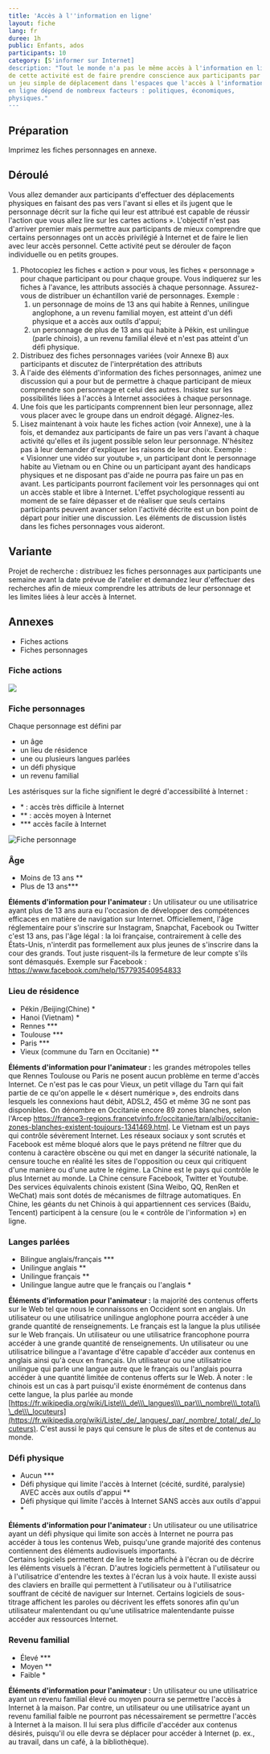 ```yaml
---
title: 'Accès à l''information en ligne'
layout: fiche
lang: fr
duree: 1h
public: Enfants, ados
participants: 10
category: [S'informer sur Internet]
description: "Tout le monde n'a pas le même accès à l'information en ligne. L'objectif
de cette activité est de faire prendre conscience aux participants par
un jeu simple de déplacement dans l'espaces que l'accès à l'information
en ligne dépend de nombreux facteurs : politiques, économiques,
physiques."
---
```


Préparation
-----------

Imprimez les fiches personnages en annexe.

Déroulé
-------

Vous allez demander aux participants d'effectuer des déplacements
physiques en faisant des pas vers l'avant si elles et ils jugent que le
personnage décrit sur la fiche qui leur est attribué est capable de
réussir l'action que vous allez lire sur les cartes actions ».
L'objectif n'est pas d'arriver premier mais permettre aux participants
de mieux comprendre que certains personnages ont un accès privilégié à
Internet et de faire le lien avec leur accès personnel. Cette activité
peut se dérouler de façon individuelle ou en petits groupes.

1.  Photocopiez les fiches « action » pour vous, les fiches
    « personnage » pour chaque participant ou pour chaque groupe. Vous
    indiquerez sur les fiches à l'avance, les attributs associés à
    chaque personnage. Assurez-vous de distribuer un échantillon varié
    de personnages. Exemple :
    1.  un personnage de moins de 13 ans qui habite à Rennes, unilingue
        anglophone, a un revenu familial moyen, est atteint d'un défi
        physique et a accès aux outils d'appui;
    2.  un personnage de plus de 13 ans qui habite à Pékin, est
        unilingue (parle chinois), a un revenu familial élevé et n'est
        pas atteint d'un défi physique.
2.  Distribuez des fiches personnages variées (voir Annexe B) aux
    participants et discutez de l'interprétation des attributs
3.  À l'aide des éléments d'information des fiches personnages, animez
    une discussion qui a pour but de permettre à chaque participant de
    mieux comprendre son personnage et celui des autres. Insistez sur
    les possibilités liées à l'accès à Internet associées à chaque
    personnage.
4.  Une fois que les participants comprennent bien leur personnage,
    allez vous placer avec le groupe dans un endroit dégagé.
    Alignez-les.
5.  Lisez maintenant à voix haute les fiches action (voir Annexe), une à
    la fois, et demandez aux participants de faire un pas vers l'avant à
    chaque activité qu'elles et ils jugent possible selon leur
    personnage. N'hésitez pas à leur demander d'expliquer les raisons de
    leur choix. Exemple : « Visionner une vidéo sur youtube », un
    participant dont le personnage habite au Vietnam ou en Chine ou un
    participant ayant des handicaps physiques et ne disposant pas d'aide
    ne pourra pas faire un pas en avant. Les participants pourront
    facilement voir les personnages qui ont un accès stable et libre à
    Internet. L'effet psychologique ressenti au moment de se faire
    dépasser et de réaliser que seuls certains participants peuvent
    avancer selon l'activité décrite est un bon point de départ pour
    initier une discussion. Les éléments de discussion listés dans les
    fiches personnages vous aideront.

Variante
--------

Projet de recherche : distribuez les fiches personnages aux participants
une semaine avant la date prévue de l'atelier et demandez leur
d'effectuer des recherches afin de mieux comprendre les attributs de
leur personnage et les limites liées à leur accès à Internet.

Annexes
-------

-   Fiches actions
-   Fiches personnages

### Fiche actions

[![](https://nothing2hide.org/assets/img/sites/3/2019/02/acces-info-actions.png)](https://nothing2hide.org/assets/img/sites/3/2019/02/acces-info-actions.png)

### Fiche personnages

Chaque personnage est défini par

-   un âge
-   un lieu de résidence
-   une ou plusieurs langues parlées
-   un défi physique
-   un revenu familial

Les astérisques sur la fiche signifient le degré d'accessibilité à
Internet :

-   \* : accès très difficile à Internet
-   \*\* : accès moyen à Internet
-   \*\*\* accès facile à Internet

![Fiche personnage](https://nothing2hide.org/assets/img/sites/3/2019/02/acces-info-fiche-personnages.png)

### Âge

-   Moins de 13 ans \*\*
-   Plus de 13 ans\*\*\*

**Éléments d'information pour l'animateur :** Un utilisateur ou une
utilisatrice ayant plus de 13 ans aura eu l'occasion de développer des
compétences efficaces en matière de navigation sur Internet.
Officiellement, l'âge réglementaire pour s'inscrire sur Instagram,
Snapchat, Facebook ou Twitter c'est 13 ans, pas l'âge légal : la loi
française, contrairement à celle des États-Unis, n'interdit pas
formellement aux plus jeunes de s'inscrire dans la cour des grands. Tout
juste risquent-ils la fermeture de leur compte s'ils sont démasqués.
Exemple sur Facebook : <https://www.facebook.com/help/157793540954833>

### Lieu de résidence

-   Pékin /Beijing(Chine) \*
-   Hanoi (Vietnam) \*
-   Rennes \*\*\*
-   Toulouse \*\*\*
-   Paris \*\*\*
-   Vieux (commune du Tarn en Occitanie) \*\*

**Éléments d'information pour l'animateur :** les grandes métropoles
telles que Rennes Toulouse ou Paris ne posent aucun problème en terme
d'accès Internet. Ce n'est pas le cas pour Vieux, un petit village du
Tarn qui fait partie de ce qu'on appelle le « désert numérique », des
endroits dans lesquels les connexions haut débit, ADSL2, 45G et même 3G
ne sont pas disponibles. On dénombre en Occitanie encore 89 zones
blanches, selon l'Arcep
<https://france3-regions.francetvinfo.fr/occitanie/tarn/albi/occitanie-zones-blanches-existent-toujours-1341469.html>.
Le Vietnam est un pays qui contrôle sévèrement Internet. Les réseaux
sociaux y sont scrutés et Facebook est même bloqué alors que le pays
prétend ne filtrer que du contenu à caractère obscène ou qui met en
danger la sécurité nationale, la censure touche en réalité les sites de
l'opposition ou ceux qui critiquent d'une manière ou d'une autre le
régime. La Chine est le pays qui contrôle le plus Internet au monde. La
Chine censure Facebook, Twitter et Youtube. Des services équivalents
chinois existent (Sina Weibo, QQ, RenRen et WeChat) mais sont dotés de
mécanismes de filtrage automatiques. En Chine, les géants du net Chinois
à qui appartiennent ces services (Baidu, Tencent) participent à la
censure (ou le « contrôle de l'information ») en ligne.

### Langes parlées

-   Bilingue anglais/français \*\*\*
-   Unilingue anglais \*\*
-   Unilingue français \*\*
-   Unilingue langue autre que le français ou l'anglais \*

**Éléments d'information pour l'animateur :** la majorité des contenus
offerts sur le Web tel que nous le connaissons en Occident sont en
anglais. Un utilisateur ou une utilisatrice unilingue anglophone pourra
accéder à une grande quantité de renseignements. Le français est la
langue la plus utilisée sur le Web français. Un utilisateur ou une
utilisatrice francophone pourra accéder à une grande quantité de
renseignements. Un utilisateur ou une utilisatrice bilingue a l'avantage
d'être capable d'accéder aux contenus en anglais ainsi qu'à ceux en
français. Un utilisateur ou une utilisatrice unilingue qui parle une
langue autre que le français ou l'anglais pourra accéder à une quantité
limitée de contenus offerts sur le Web. À noter : le chinois est un cas
à part puisqu'il existe énormément de contenus dans cette langue, la
plus parlée au monde
[https://fr.wikipedia.org/wiki/Liste\\\_de\\\_langues\\\_par\\\_nombre\\\_total\\\_de\\\_locuteurs](https://fr.wikipedia.org/wiki/Liste/_de/_langues/_par/_nombre/_total/_de/_locuteurs).
C'est aussi le pays qui censure le plus de sites et de contenus au
monde.

### Défi physique

-   Aucun \*\*\*
-   Défi physique qui limite l'accès à Internet (cécité, surdité,
    paralysie) AVEC accès aux outils d'appui \*\*
-   Défi physique qui limite l'accès à Internet SANS accès aux outils
    d'appui \*

**Éléments d'information pour l'animateur :** Un utilisateur ou une
utilisatrice ayant un défi physique qui limite son accès à Internet ne
pourra pas accéder à tous les contenus Web, puisqu'une grande majorité
des contenus contiennent des éléments audiovisuels importants.\
Certains logiciels permettent de lire le texte affiché à l'écran ou de
décrire les éléments visuels à l'écran. D'autres logiciels permettent à
l'utilisateur ou à l'utilisatrice d'entendre les textes à l'écran lus à
voix haute. Il existe aussi des claviers en braille qui permettent à
l'utilisateur ou à l'utilisatrice souffrant de cécité de naviguer sur
Internet. Certains logiciels de sous-titrage affichent les paroles ou
décrivent les effets sonores afin qu'un utilisateur malentendant ou
qu'une utilisatrice malentendante puisse accéder aux ressources
Internet.

### Revenu familial

-   Élevé \*\*\*
-   Moyen \*\*
-   Faible \*

**Éléments d'information pour l'animateur :** Un utilisateur ou une
utilisatrice ayant un revenu familial élevé ou moyen pourra se permettre
l'accès à Internet à la maison. Par contre, un utilisateur ou une
utilisatrice ayant un revenu familial faible ne pourront pas
nécessairement se permettre l'accès à Internet à la maison. Il lui sera
plus difficile d'accéder aux contenus désirés, puisqu'il ou elle devra
se déplacer pour accéder à Internet (p. ex., au travail, dans un café, à
la bibliothèque).
